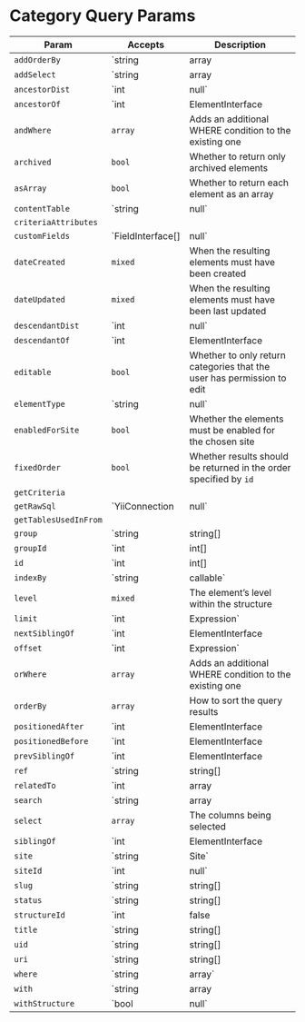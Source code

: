 # Category Query Params

| Param                 | Accepts                                 | Description
| --------------------- | --------------------------------------- | ---------------------------------------------------------------------------------
| `addOrderBy`          | `string|array|Expression`               | Adds additional ORDER BY columns to the query
| `addSelect`           | `string|array|Expression`               | Add more columns to the SELECT part of the query
| `ancestorDist`        | `int|null`                              | The maximum number of levels that results may be separated from `ancestorOf`
| `ancestorOf`          | `int|ElementInterface|null`             | The element (or its ID) that results must be an ancestor of
| `andWhere`            | `array`                                 | Adds an additional WHERE condition to the existing one
| `archived`            | `bool`                                  | Whether to return only archived elements
| `asArray`             | `bool`                                  | Whether to return each element as an array
| `contentTable`        | `string|null`                           | The content table that will be joined by this query
| `criteriaAttributes`  |                                         |
| `customFields`        | `FieldInterface[]|null`                 | The fields that may be involved in this query
| `dateCreated`         | `mixed`                                 | When the resulting elements must have been created
| `dateUpdated`         | `mixed`                                 | When the resulting elements must have been last updated
| `descendantDist`      | `int|null`                              | The maximum number of levels that results may be separated from `descendantOf`
| `descendantOf`        | `int|ElementInterface|null`             | The element (or its ID) that results must be a descendant of
| `editable`            | `bool`                                  | Whether to only return categories that the user has permission to edit
| `elementType`         | `string|null`                           | The name of the `ElementInterface` class
| `enabledForSite`      | `bool`                                  | Whether the elements must be enabled for the chosen site
| `fixedOrder`          | `bool`                                  | Whether results should be returned in the order specified by `id`
| `getCriteria`         |                                         |
| `getRawSql`           | `YiiConnection|null`                    | Shortcut for `createCommand()->getRawSql()`
| `getTablesUsedInFrom` |                                         |
| `group`               | `string|string[]|CategoryGroup|null`    | Sets the `groupId` param based on a given category group(s)’s handle(s)
| `groupId`             | `int|int[]|null`                        | The category group ID(s) that the resulting categories must be in
| `id`                  | `int|int[]|false|null`                  | The element ID(s)
| `indexBy`             | `string|callable`                       | The name of the column by which the query results should be indexed by
| `level`               | `mixed`                                 | The element’s level within the structure
| `limit`               | `int|Expression`                        | Maximum number of records to be returned
| `nextSiblingOf`       | `int|ElementInterface|null`             | The element (or its ID) that the result must be the next sibling of
| `offset`              | `int|Expression`                        | Zero-based offset from where the records are to be returned
| `orWhere`             | `array`                                 | Adds an additional WHERE condition to the existing one
| `orderBy`             | `array`                                 | How to sort the query results
| `positionedAfter`     | `int|ElementInterface|null`             | The element (or its ID) that the results must be positioned after
| `positionedBefore`    | `int|ElementInterface|null`             | The element (or its ID) that the results must be positioned before
| `prevSiblingOf`       | `int|ElementInterface|null`             | The element (or its ID) that the result must be the previous sibling of
| `ref`                 | `string|string[]|null`                  | The reference code(s) used to identify the element(s)
| `relatedTo`           | `int|array|ElementInterface|null`       | The element relation criteria
| `search`              | `string|array|SearchQuery|null`         | The search term to filter the resulting elements by
| `select`              | `array`                                 | The columns being selected
| `siblingOf`           | `int|ElementInterface|null`             | The element (or its ID) that the results must be a sibling of
| `site`                | `string|Site`                           | Sets the `siteId` param based on a given site’s handle
| `siteId`              | `int|null`                              | The site ID that the elements should be returned in
| `slug`                | `string|string[]|null`                  | The slug that resulting elements must have
| `status`              | `string|string[]|null`                  | The status(es) that the resulting elements must have
| `structureId`         | `int|false|null`                        | The structure ID that should be used to join in the structureelements table
| `title`               | `string|string[]|null`                  | The title that resulting elements must have
| `uid`                 | `string|string[]|null`                  | The element UID(s)
| `uri`                 | `string|string[]|null`                  | The URI that the resulting element must have
| `where`               | `string|array`                          | Query condition
| `with`                | `string|array|null`                     | The eager-loading declaration
| `withStructure`       | `bool|null`                             | Whether element structure data should automatically be left-joined into the query
